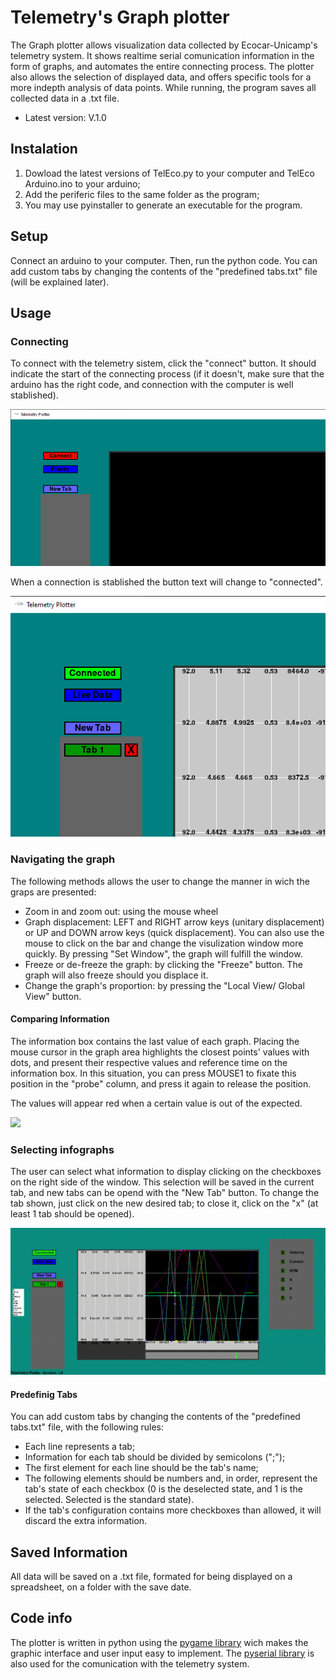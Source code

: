 # Telemetry's Graph plotter

The Graph plotter allows visualization data collected by Ecocar-Unicamp's telemetry system. It shows realtime serial comunication information in the form of graphs, and automates the entire connecting process. The plotter also allows the selection of displayed data, and offers specific tools for a more indepth analysis of data points. While running, the program saves all collected data in a .txt file.

* Latest version: V.1.0

## Instalation

1. Dowload the latest versions of TelEco.py to your computer and TelEco Arduino.ino to your arduino;
2. Add the periferic files to the same folder as the program;
3. You may use pyinstaller to generate an executable for the program.

## Setup <!-- trocar essa parte quando estabelecer protocolo can -->

Connect an arduino to your computer. Then, run the python code.
You can add custom tabs by changing the contents of the "predefined tabs.txt" file (will be explained later).

## Usage

### Connecting

To connect with the telemetry sistem, click the "connect" button. It should indicate the start of the connecting process (if it doesn't, make sure that the arduino has the right code, and connection with the computer is well stablished).

<img src="doc/connect button.png"> <!-- trocar imagem -->

When a connection is stablished the button text will change to "connected".

<img src="doc/connected button1.png"> <!-- trocar imagem -->

### Navigating the graph

The following methods allows the user to change the manner in wich the graps are presented:
* Zoom in and zoom out: using the mouse wheel
* Graph displacement:  LEFT and RIGHT arrow keys (unitary displacement) or UP and DOWN arrow keys (quick displacement). You can also use the mouse to click on the bar and change the visulization window more quickly. By pressing "Set Window", the graph will fulfill the window.
* Freeze or de-freeze the graph: by clicking the "Freeze" button. The graph will also freeze should you displace it. 
* Change the graph's proportion: by pressing the "Local View/ Global View" button.

#### Comparing Information
The information box contains the last value of each graph. Placing the mouse cursor in the graph area highlights the closest points' values with dots, and present their respective values and reference time on the information box. In this situation, you can press MOUSE1 to fixate this position in the "probe" column, and press it again to release the position.

The values will appear red when a certain value is out of the expected.

<img src="doc/navigating the graph.gif"> <!-- trocar imagem -->

### Selecting infographs

The user can select what information to display clicking on the checkboxes on the right side of the window. This selection will be saved in the current tab, and new tabs can be opend with the "New Tab" button. To change the tab shown, just click on the new desired tab; to close it, click on the "x" (at least 1 tab should be opened). 

<img src="doc/Telemetry-Plotter-2021-08-25-20-31-32.gif"> <!-- trocar imagem -->

#### Predefinig Tabs

You can add custom tabs by changing the contents of the "predefined tabs.txt" file, with the following rules: <!-- imagem -->

* Each line represents a tab;
* Information for each tab should be divided by semicolons (";");
* The first element for each line should be the tab's name;
* The following elements should be numbers and, in order, represent the tab's state of each checkbox (0 is the deselected state, and 1 is the selected. Selected is the standard state). 
* If the tab's configuration contains more checkboxes than allowed, it will discard the extra information.

## Saved Information

All data will be saved on a .txt file, formated for being displayed on a spreadsheet, on a folder with the save date.

## Code info

The plotter is written in python using the [pygame library](https://www.pygame.org/news) wich makes the graphic interface and user input easy to implement.
The [pyserial library](https://pyserial.readthedocs.io/en/latest/pyserial.html) is also used for the comunication with the telemetry system.
